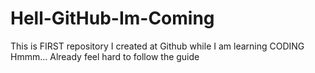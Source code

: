 # Hell-GitHub-Im-Coming
This is FIRST repository I created at Github while I am learning CODING
Hmmm... Already feel hard to follow the guide

